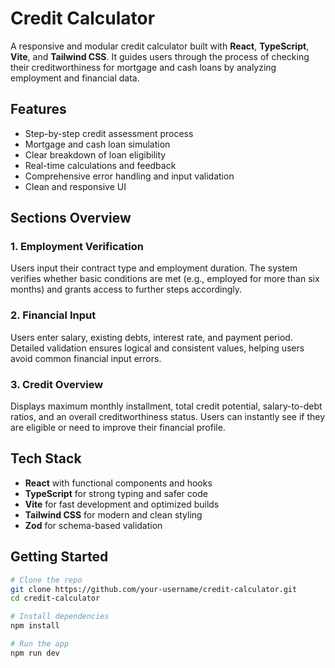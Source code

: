 # Credit Calculator

A responsive and modular credit calculator built with **React**, **TypeScript**, **Vite**, and **Tailwind CSS**. It guides users through the process of checking their creditworthiness for mortgage and cash loans by analyzing employment and financial data.

## Features

- Step-by-step credit assessment process
- Mortgage and cash loan simulation
- Clear breakdown of loan eligibility
- Real-time calculations and feedback
- Comprehensive error handling and input validation
- Clean and responsive UI

## Sections Overview

### 1. Employment Verification
Users input their contract type and employment duration. The system verifies whether basic conditions are met (e.g., employed for more than six months) and grants access to further steps accordingly.

### 2. Financial Input
Users enter salary, existing debts, interest rate, and payment period. Detailed validation ensures logical and consistent values, helping users avoid common financial input errors.

### 3. Credit Overview
Displays maximum monthly installment, total credit potential, salary-to-debt ratios, and an overall creditworthiness status. Users can instantly see if they are eligible or need to improve their financial profile.

## Tech Stack

- **React** with functional components and hooks
- **TypeScript** for strong typing and safer code
- **Vite** for fast development and optimized builds
- **Tailwind CSS** for modern and clean styling
- **Zod** for schema-based validation

## Getting Started

```bash
# Clone the repo
git clone https://github.com/your-username/credit-calculator.git
cd credit-calculator

# Install dependencies
npm install

# Run the app
npm run dev
